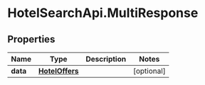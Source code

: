 # HotelSearchApi.MultiResponse

## Properties

Name | Type | Description | Notes
------------ | ------------- | ------------- | -------------
**data** | [**HotelOffers**](HotelOffers.md) |  | [optional] 


